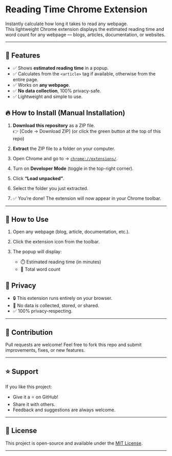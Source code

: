 # Reading Time Chrome Extension

Instantly calculate how long it takes to read any webpage.  
This lightweight Chrome extension displays the estimated reading time and word count for any webpage — blogs, articles, documentation, or websites.

---

## 🚀 Features

- ✅ Shows **estimated reading time** in a popup.
- ✅ Calculates from the `<article>` tag if available, otherwise from the entire page.
- ✅ Works on **any webpage**.
- ✅ **No data collection**, 100% privacy-safe.
- ✅ Lightweight and simple to use.



## 🔥 How to Install (Manual Installation)

1. **Download this repository** as a ZIP file.  
   👉 [Code → Download ZIP] (or click the green button at the top of this repo)
   
2. **Extract** the ZIP file to a folder on your computer.

3. Open Chrome and go to → [`chrome://extensions/`](chrome://extensions/).

4. Turn on **Developer Mode** (toggle in the top-right corner).

5. Click **“Load unpacked”**.

6. Select the folder you just extracted.

7. ✅ You’re done! The extension will now appear in your Chrome toolbar.

---

## 🚀 How to Use

1. Open any webpage (blog, article, documentation, etc.).

2. Click the extension icon from the toolbar.

3. The popup will display:  
   - ⏱️ Estimated reading time (in minutes)  
   - 📖 Total word count



## 🔐 Privacy

- 🔒 This extension runs entirely on your browser.
- 🚫 No data is collected, stored, or shared.
- ✅ 100% privacy-respecting.

---

## 🙌 Contribution

Pull requests are welcome! Feel free to fork this repo and submit improvements, fixes, or new features.

---

## ⭐ Support

If you like this project:  
- Give it a ⭐ on GitHub!  
- Share it with others.  
- Feedback and suggestions are always welcome.

---

## 📜 License

This project is open-source and available under the [MIT License](LICENSE).

---

